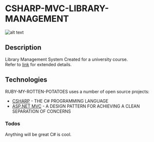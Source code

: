 # CSHARP-MVC-LIBRARY-MANAGEMENT

![alt text](https://github.com/LeadShuriken/csharp-mvc-library-management/blob/master/Misc/DBMap.jpg?raw=true)

## Description

Library Management System Created for a university course.
</br>
Refer to [link] for extended details.

## Technologies

RUBY-MY-ROTTEN-POTATOES uses a number of open source projects:

  * [CSHARP] - THE C# PROGRAMMING LANGUAGE
  * [ASP.NET MVC] - A DESIGN PATTERN FOR ACHIEVING A CLEAN SEPARATION OF CONCERNS

### Todos

Anything will be great C# is cool.

  [CSHARP]: https://en.wikipedia.org/wiki/C_Sharp_(programming_language)
  [ASP.NET MVC]: https://dotnet.microsoft.com/apps/aspnet/mvc
  [link]: https://github.com/LeadShuriken/csharp-mvc-library-management/blob/master/Misc/F84396_LibraryCMS_DOCS.pdf?raw=true
